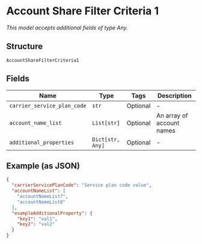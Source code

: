
# Account Share Filter Criteria 1

*This model accepts additional fields of type Any.*

## Structure

`AccountShareFilterCriteria1`

## Fields

| Name | Type | Tags | Description |
|  --- | --- | --- | --- |
| `carrier_service_plan_code` | `str` | Optional | - |
| `account_name_list` | `List[str]` | Optional | An array of account names |
| `additional_properties` | `Dict[str, Any]` | Optional | - |

## Example (as JSON)

```json
{
  "carrierServicePlanCode": "Service plan code value",
  "accountNameList": [
    "accountNameList7",
    "accountNameList8"
  ],
  "exampleAdditionalProperty": {
    "key1": "val1",
    "key2": "val2"
  }
}
```


